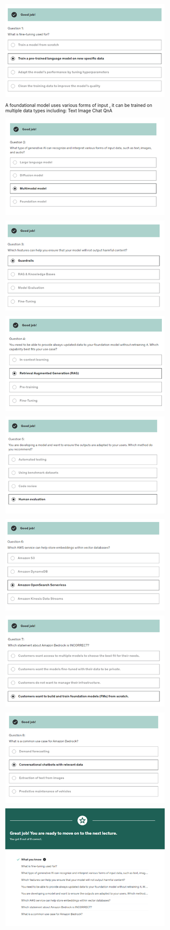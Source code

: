 ![alt text](image-81.png)

A foundational model uses various forms of input , it can be trained on multiple data types including:
Text
Image
Chat
QnA



![alt text](image-83.png)

![alt text](image-84.png)

![alt text](image-85.png)

![alt text](image-86.png)

![alt text](image-87.png)

![alt text](image-88.png)

![alt text](image-89.png)

![alt text](image-90.png)